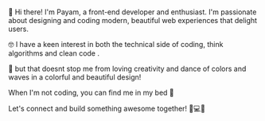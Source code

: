 ###
👋 Hi there! I'm Payam, a front-end developer and enthusiast. I'm passionate about designing and coding modern, beautiful web experiences that delight users.

🤓 I have a keen interest in both the technical side of coding, think algorithms and clean code .

🎨 but that doesnt stop me from loving creativity and dance of colors and waves in a colorful and beautiful design! 

 When I'm not coding, you can find me in my bed 🛌
 
 Let's connect and build something awesome together! 🚀💻🎨
 
<!--
**payambei/payambei** is a ✨ _special_ ✨ repository because its `README.md` (this file) appears on your GitHub profile.

Here are some ideas to get you started:

- 🔭 I’m currently working on ...
- 🌱 I’m currently learning ...
- 👯 I’m looking to collaborate on ...
- 🤔 I’m looking for help with ...
- 💬 Ask me about ...
- 📫 How to reach me: ...
- 😄 Pronouns: ...
- ⚡ Fun fact: ...
-->
